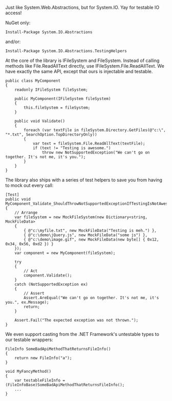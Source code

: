 Just like System.Web.Abstractions, but for System.IO. Yay for testable IO access!

NuGet only:

    Install-Package System.IO.Abstractions

and/or:

    Install-Package System.IO.Abstractions.TestingHelpers

At the core of the library is IFileSystem and FileSystem. Instead of calling methods like File.ReadAllText directly, use IFileSystem.File.ReadAllText. We have exactly the same API, except that ours is injectable and testable.

    public class MyComponent
    {
        readonly IFileSystem fileSystem;

        public MyComponent(IFileSystem fileSystem)
        {
            this.fileSystem = fileSystem;
        }

        public void Validate()
        {
            foreach (var textFile in fileSystem.Directory.GetFiles(@"c:\", "*.txt", SearchOption.TopDirectoryOnly))
            {
                var text = fileSystem.File.ReadAllText(textFile);
                if (text != "Testing is awesome.")
                    throw new NotSupportedException("We can't go on together. It's not me, it's you.");
            }
        }
    }

The library also ships with a series of test helpers to save you from having to mock out every call:

    [Test]
    public void MyComponent_Validate_ShouldThrowNotSupportedExceptionIfTestingIsNotAwesome()
    {
        // Arrange
        var fileSystem = new MockFileSystem(new Dictionary<string, MockFileData>
        {
            { @"c:\myfile.txt", new MockFileData("Testing is meh.") },
            { @"c:\demo\jQuery.js", new MockFileData("some js") },
            { @"c:\demo\image.gif", new MockFileData(new byte[] { 0x12, 0x34, 0x56, 0xd2 }) }
        });
        var component = new MyComponent(fileSystem);

        try
        {
            // Act
            component.Validate();
        }
        catch (NotSupportedException ex)
        {
            // Assert
            Assert.AreEqual("We can't go on together. It's not me, it's you.", ex.Message);
            return;
        }

        Assert.Fail("The expected exception was not thrown.");
    }

We even support casting from the .NET Framework's untestable types to our testable wrappers:

    FileInfo SomeBadApiMethodThatReturnsFileInfo()
    {
        return new FileInfo("a");
    }

    void MyFancyMethod()
    {
        var testableFileInfo = (FileInfoBase)SomeBadApiMethodThatReturnsFileInfo();
        ...
    }